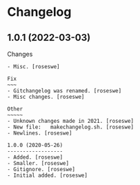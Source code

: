 Changelog
=========

1.0.1 (2022-03-03)
------------------

Changes

~~~~~~~
- Misc. [roseswe]

Fix
~~~
- Gitchangelog was renamed. [roseswe]
- Misc changes. [roseswe]

Other
~~~~~
- Unknown changes made in 2021. [roseswe]
- New file:   makechangelog.sh. [roseswe]
- Newlines. [roseswe]

1.0.0 (2020-05-26)
------------------
- Added. [roseswe]
- Smaller. [roseswe]
- Gitignore. [roseswe]
- Initial added. [roseswe]
